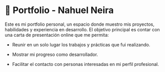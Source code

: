 # 📂 Portfolio - Nahuel Neira 

Este es mi portfolio personal, un espacio donde muestro mis proyectos, habilidades y experiencia en desarrollo.
El objetivo principal es contar con una carta de presentación online que me permita:

- Reunir en un solo lugar los trabajos y prácticas que fui realizando.

- Mostrar mi progreso como desarrollador.

- Facilitar el contacto con personas interesadas en mi perfil profesional.
